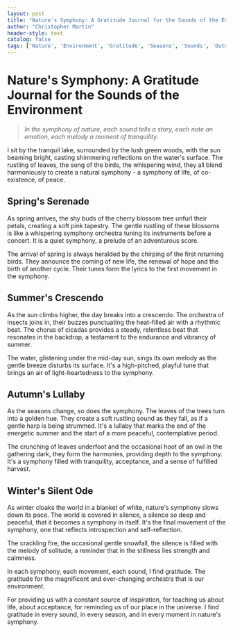 ```yaml
---
layout: post
title: "Nature's Symphony: A Gratitude Journal for the Sounds of the Environment"
author: "Christopher Martin"
header-style: text
catalog: false
tags: ['Nature', 'Environment', 'Gratitude', 'Seasons', 'Sounds', 'Outdoors', 'Poetic']
---
```


# Nature's Symphony: A Gratitude Journal for the Sounds of the Environment  

> *In the symphony of nature, each sound tells a story, each note an emotion, each melody a moment of tranquility.*  

I sit by the tranquil lake, surrounded by the lush green woods, with the sun beaming bright, casting shimmering reflections on the water's surface. The rustling of leaves, the song of the birds, the whispering wind, they all blend harmoniously to create a natural symphony - a symphony of life, of co-existence, of peace.  

## Spring's Serenade  

As spring arrives, the shy buds of the cherry blossom tree unfurl their petals, creating a soft pink tapestry. The gentle rustling of these blossoms is like a whispering symphony orchestra tuning its instruments before a concert. It is a quiet symphony, a prelude of an adventurous score.  

The arrival of spring is always heralded by the chirping of the first returning birds. They announce the coming of new life, the renewal of hope and the birth of another cycle. Their tunes form the lyrics to the first movement in the symphony.  

## Summer's Crescendo  

As the sun climbs higher, the day breaks into a crescendo. The orchestra of insects joins in, their buzzes punctuating the heat-filled air with a rhythmic beat. The chorus of cicadas provides a steady, relentless beat that resonates in the backdrop, a testament to the endurance and vibrancy of summer.  

The water, glistening under the mid-day sun, sings its own melody as the gentle breeze disturbs its surface. It's a high-pitched, playful tune that brings an air of light-heartedness to the symphony.  

## Autumn's Lullaby  

As the seasons change, so does the symphony. The leaves of the trees turn into a golden hue. They create a soft rustling sound as they fall, as if a gentle harp is being strummed. It's a lullaby that marks the end of the energetic summer and the start of a more peaceful, contemplative period.  

The crunching of leaves underfoot and the occasional hoot of an owl in the gathering dark, they form the harmonies, providing depth to the symphony. It's a symphony filled with tranquility, acceptance, and a sense of fulfilled harvest.  

## Winter's Silent Ode  

As winter cloaks the world in a blanket of white, nature's symphony slows down its pace. The world is covered in silence, a silence so deep and peaceful, that it becomes a symphony in itself. It's the final movement of the symphony, one that reflects introspection and self-reflection.  

The crackling fire, the occasional gentle snowfall, the silence is filled with the melody of solitude, a reminder that in the stillness lies strength and calmness.  

In each symphony, each movement, each sound, I find gratitude. The gratitude for the magnificent and ever-changing orchestra that is our environment.  

For providing us with a constant source of inspiration, for teaching us about life, about acceptance, for reminding us of our place in the universe. I find gratitude in every sound, in every season, and in every moment in nature's symphony.  
